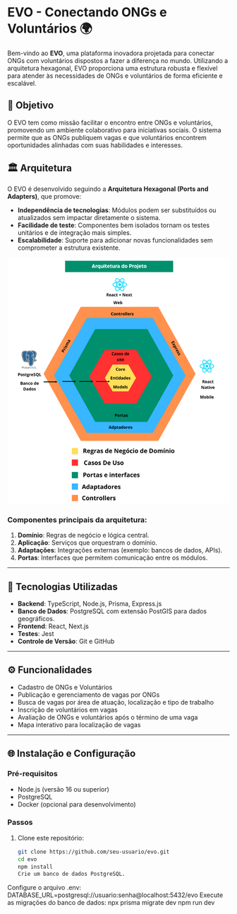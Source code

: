 # EVO - Conectando ONGs e Voluntários 🌍

Bem-vindo ao **EVO**, uma plataforma inovadora projetada para conectar ONGs com voluntários dispostos a fazer a diferença no mundo. Utilizando a arquitetura hexagonal, EVO proporciona uma estrutura robusta e flexível para atender às necessidades de ONGs e voluntários de forma eficiente e escalável.

## 🎯 Objetivo

O EVO tem como missão facilitar o encontro entre ONGs e voluntários, promovendo um ambiente colaborativo para iniciativas sociais. O sistema permite que as ONGs publiquem vagas e que voluntários encontrem oportunidades alinhadas com suas habilidades e interesses.

## 🏛️ Arquitetura

O EVO é desenvolvido seguindo a **Arquitetura Hexagonal (Ports and Adapters)**, que promove:

- **Independência de tecnologias**: Módulos podem ser substituídos ou atualizados sem impactar diretamente o sistema.
- **Facilidade de teste**: Componentes bem isolados tornam os testes unitários e de integração mais simples.
- **Escalabilidade**: Suporte para adicionar novas funcionalidades sem comprometer a estrutura existente.

![Logo do EVO](./img/www.png)
  

### Componentes principais da arquitetura:

1. **Domínio**: Regras de negócio e lógica central.
2. **Aplicação**: Serviços que orquestram o domínio.
3. **Adaptações**: Integrações externas (exemplo: bancos de dados, APIs).
4. **Portas**: Interfaces que permitem comunicação entre os módulos.

---

## 🚀 Tecnologias Utilizadas

- **Backend**: TypeScript, Node.js, Prisma, Express.js
- **Banco de Dados**: PostgreSQL com extensão PostGIS para dados geográficos.
- **Frontend**: React, Next.js
- **Testes**: Jest
- **Controle de Versão**: Git e GitHub

---

## ⚙️ Funcionalidades

- Cadastro de ONGs e Voluntários
- Publicação e gerenciamento de vagas por ONGs
- Busca de vagas por área de atuação, localização e tipo de trabalho
- Inscrição de voluntários em vagas
- Avaliação de ONGs e voluntários após o término de uma vaga
- Mapa interativo para localização de vagas

---

## 🌐 Instalação e Configuração

### Pré-requisitos

- Node.js (versão 16 ou superior)
- PostgreSQL
- Docker (opcional para desenvolvimento)

### Passos

1. Clone este repositório:
   ```bash
   git clone https://github.com/seu-usuario/evo.git
   cd evo
   npm install
   Crie um banco de dados PostgreSQL.
Configure o arquivo .env:
DATABASE_URL=postgresql://usuario:senha@localhost:5432/evo
Execute as migrações do banco de dados: npx prisma migrate dev
npm run dev